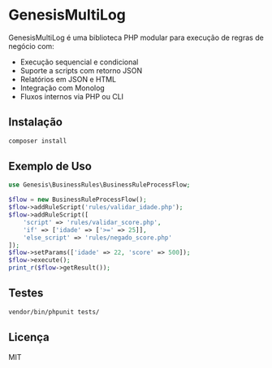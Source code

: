 # GenesisMultiLog

GenesisMultiLog é uma biblioteca PHP modular para execução de regras de negócio com:

- Execução sequencial e condicional
- Suporte a scripts com retorno JSON
- Relatórios em JSON e HTML
- Integração com Monolog
- Fluxos internos via PHP ou CLI

## Instalação

```bash
composer install
```

## Exemplo de Uso

```php
use Genesis\BusinessRules\BusinessRuleProcessFlow;

$flow = new BusinessRuleProcessFlow();
$flow->addRuleScript('rules/validar_idade.php');
$flow->addRuleScript([
    'script' => 'rules/validar_score.php',
    'if' => ['idade' => ['>=' => 25]],
    'else_script' => 'rules/negado_score.php'
]);
$flow->setParams(['idade' => 22, 'score' => 500]);
$flow->execute();
print_r($flow->getResult());
```

## Testes

```bash
vendor/bin/phpunit tests/
```

## Licença

MIT

